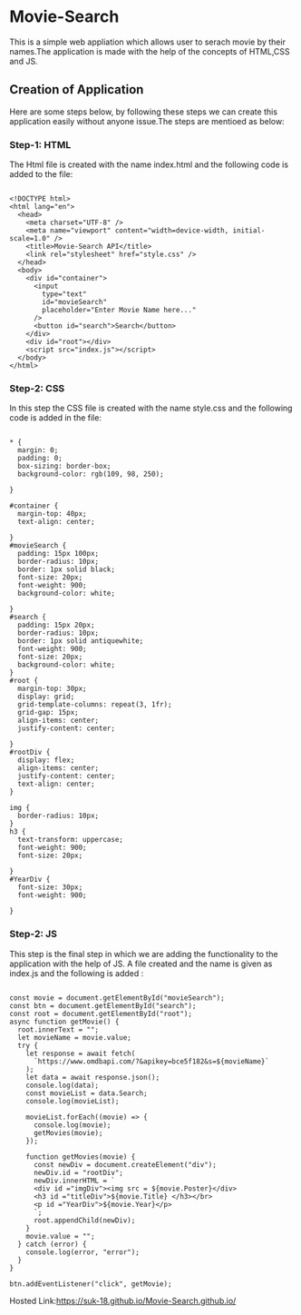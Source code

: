 # Movie-Search

This is a simple web appliation which allows user to serach movie by their names.The application is made with the help of the concepts of HTML,CSS and JS.

## Creation of Application 

Here are some steps below, by following these steps we can create this application easily without anyone issue.The steps are mentioed as below:

### Step-1: HTML

The Html file is created with the name index.html and the following code is added to the file:

```

<!DOCTYPE html>
<html lang="en">
  <head>
    <meta charset="UTF-8" />
    <meta name="viewport" content="width=device-width, initial-scale=1.0" />
    <title>Movie-Search API</title>
    <link rel="stylesheet" href="style.css" />
  </head>
  <body>
    <div id="container">
      <input
        type="text"
        id="movieSearch"
        placeholder="Enter Movie Name here..."
      />
      <button id="search">Search</button>
    </div>
    <div id="root"></div>
    <script src="index.js"></script>
  </body>
</html>

```

### Step-2: CSS

In this step the CSS file is created with the name style.css and the following code is added in the file:

```

* {
  margin: 0;
  padding: 0;
  box-sizing: border-box;
  background-color: rgb(109, 98, 250);
 
}

#container {
  margin-top: 40px;
  text-align: center;
  
}
#movieSearch {
  padding: 15px 100px;
  border-radius: 10px;
  border: 1px solid black;
  font-size: 20px;
  font-weight: 900;
  background-color: white;
  
}
#search {
  padding: 15px 20px;
  border-radius: 10px;
  border: 1px solid antiquewhite;
  font-weight: 900;
  font-size: 20px;
  background-color: white;
}
#root {
  margin-top: 30px;
  display: grid;
  grid-template-columns: repeat(3, 1fr);
  grid-gap: 15px;
  align-items: center;
  justify-content: center;
 
}
#rootDiv {
  display: flex;
  align-items: center;
  justify-content: center;
  text-align: center;
}

img {
  border-radius: 10px;
}
h3 {
  text-transform: uppercase;
  font-weight: 900;
  font-size: 20px;
 
}
#YearDiv {
  font-size: 30px;
  font-weight: 900;
 
}

```

### Step-2: JS

This step is the final step in which we are adding the functionality to the application with the help of JS. A file created and the name is given as index.js and the following is added :

```

const movie = document.getElementById("movieSearch");
const btn = document.getElementById("search");
const root = document.getElementById("root");
async function getMovie() {
  root.innerText = "";
  let movieName = movie.value;
  try {
    let response = await fetch(
      `https://www.omdbapi.com/?&apikey=bce5f182&s=${movieName}`
    );
    let data = await response.json();
    console.log(data);
    const movieList = data.Search;
    console.log(movieList);

    movieList.forEach((movie) => {
      console.log(movie);
      getMovies(movie);
    });

    function getMovies(movie) {
      const newDiv = document.createElement("div");
      newDiv.id = "rootDiv";
      newDiv.innerHTML = `
      <div id ="imgDiv"><img src = ${movie.Poster}</div>
      <h3 id ="titleDiv">${movie.Title} </h3></br>
      <p id ="YearDiv">${movie.Year}</p>
      `;
      root.appendChild(newDiv);
    }
    movie.value = "";
  } catch (error) {
    console.log(error, "error");
  }
}

btn.addEventListener("click", getMovie);

```

Hosted Link:https://suk-18.github.io/Movie-Search.github.io/

